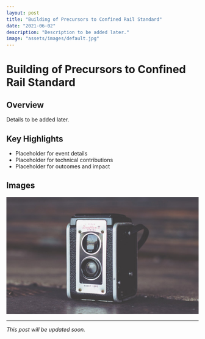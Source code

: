 ```yaml
---
layout: post
title: "Building of Precursors to Confined Rail Standard"
date: "2021-06-02"
description: "Description to be added later."
image: "assets/images/default.jpg"
---
```


# Building of Precursors to Confined Rail Standard

## Overview
Details to be added later.

## Key Highlights
- Placeholder for event details
- Placeholder for technical contributions
- Placeholder for outcomes and impact

## Images
![Placeholder](assets/images/default.jpg)

---

*This post will be updated soon.*
